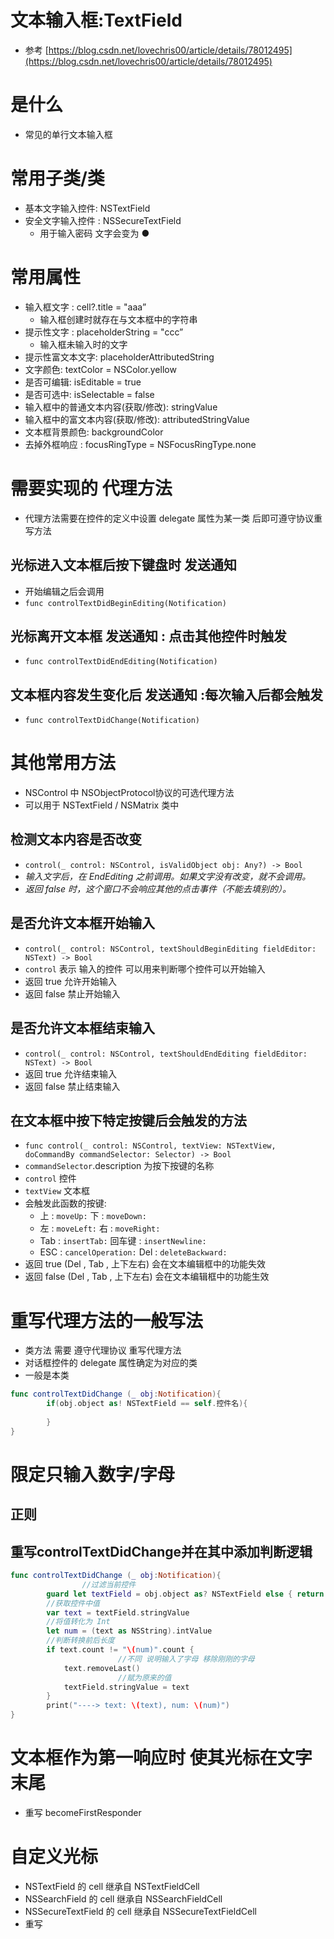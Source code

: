 # 文本输入框:TextField

- 参考 [https://blog.csdn.net/lovechris00/article/details/78012495](https://blog.csdn.net/lovechris00/article/details/78012495)

# 是什么

- 常见的单行文本输入框

# 常用子类/类

- 基本文字输入控件: NSTextField
- 安全文字输入控件 : NSSecureTextField
    - 用于输入密码 文字会变为 ●

# 常用属性

- 输入框文字 : cell?.title = "aaa”
    - 输入框创建时就存在与文本框中的字符串
- 提示性文字 : placeholderString = "ccc”
    - 输入框未输入时的文字
- 提示性富文本文字: placeholderAttributedString
- 文字颜色: textColor = NSColor.yellow
- 是否可编辑: isEditable  = true
- 是否可选中: isSelectable = false
- 输入框中的普通文本内容(获取/修改): stringValue
- 输入框中的富文本内容(获取/修改): attributedStringValue
- 文本框背景颜色: backgroundColor
- 去掉外框响应 : focusRingType = NSFocusRingType.none

# 需要实现的 代理方法

- 代理方法需要在控件的定义中设置 delegate 属性为某一类 后即可遵守协议重写方法

## 光标进入文本框后按下键盘时 发送通知

- 开始编辑之后会调用
- `func controlTextDidBeginEditing(Notification)`

## 光标离开文本框 发送通知 : 点击其他控件时触发

- `func controlTextDidEndEditing(Notification)`

## 文本框内容发生变化后 发送通知 :每次输入后都会触发

- `func controlTextDidChange(Notification)`

# 其他常用方法

- NSControl 中 NSObjectProtocol协议的可选代理方法
- 可以用于 NSTextField / NSMatrix 类中

## 检测文本内容是否改变

- `control(_ control: NSControl, isValidObject obj: Any?) -> Bool`
- *输入文字后，在 EndEditing 之前调用。如果文字没有改变，就不会调用。*
- *返回 false 时，这个窗口不会响应其他的点击事件（不能去填别的）。*

## 是否允许文本框开始输入

- `control(_ control: NSControl, textShouldBeginEditing fieldEditor: NSText) -> Bool`
- `control` 表示 输入的控件 可以用来判断哪个控件可以开始输入
- 返回 true 允许开始输入
- 返回 false 禁止开始输入

## 是否允许文本框结束输入

- `control(_ control: NSControl, textShouldEndEditing fieldEditor: NSText) -> Bool`
- 返回 true 允许结束输入
- 返回 false 禁止结束输入

## 在文本框中按下特定按键后会触发的方法

- `func control(_ control: NSControl, textView: NSTextView, doCommandBy commandSelector: Selector) -> Bool`
- `commandSelector`.description 为按下按键的名称
- `control` 控件
- `textView` 文本框
- 会触发此函数的按键:
    - 上  :  `moveUp:`                          下 :  `moveDown:`
    - 左 :  `moveLeft:`                       右 :  `moveRight:`
    - Tab : `insertTab:`            回车键 :  `insertNewline:`
    - ESC : `cancelOperation:`     Del : `deleteBackward:`
- 返回 true (Del , Tab , 上下左右) 会在文本编辑框中的功能失效
- 返回 false (Del , Tab , 上下左右) 会在文本编辑框中的功能生效

# 重写代理方法的一般写法

- 类方法 需要  遵守代理协议 重写代理方法
- 对话框控件的 delegate 属性确定为对应的类
- 一般是本类

```swift
func controlTextDidChange (_ obj:Notification){
        if(obj.object as! NSTextField == self.控件名){
            
        }
}
```

# 限定只输入数字/字母

## 正则

## 重写controlTextDidChange并在其中添加判断逻辑

```swift
func controlTextDidChange (_ obj:Notification){
				//过滤当前控件
        guard let textField = obj.object as? NSTextField else { return }
        //获取控件中值
        var text = textField.stringValue
        //将值转化为 Int           
        let num = (text as NSString).intValue
        //判断转换前后长度
        if text.count != "\(num)".count {
						//不同 说明输入了字母 移除刚刚的字母
            text.removeLast()
						//赋为原来的值
            textField.stringValue = text
        }
        print("----> text: \(text), num: \(num)")
}
```

# 文本框作为第一响应时 使其光标在文字末尾

- 重写 becomeFirstResponder

# 自定义光标

- NSTextField 的 cell 继承自 NSTextFieldCell
- NSSearchField 的 cell 继承自 NSSearchFieldCell
- NSSecureTextField 的 cell 继承自 NSSecureTextFieldCell
- 重写